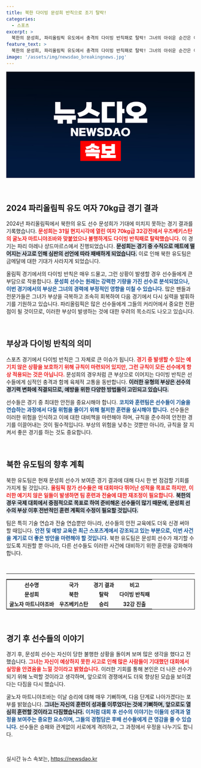 ```yaml
---
title: 북한 다이빙 문성희 반칙으로 조기 탈락!
categories:
  - 스포츠
excerpt: >
  북한의 문성희, 파리올림픽 유도에서 충격의 다이빙 반칙패로 탈락! 그녀의 아쉬운 순간은 어떻게 펼쳐졌을까? 클릭해서 자세한 이야기를 확인하세요!
feature_text: >
  북한의 문성희, 파리올림픽 유도에서 충격의 다이빙 반칙패로 탈락! 그녀의 아쉬운 순간은 어떻게 펼쳐졌을까? 클릭해서 자세한 이야기를 확인하세요!
image: '/assets/img/newsdao_breakingnews.jpg'
---
```


<p><img src="/assets/img/newsdao_breakingnews.jpg" alt="flaretime 속보" /></p>

<p data-ke-size="size16">&nbsp;</p>

<h2 data-ke-size="size26">2024 파리올림픽 유도 여자 70kg급 경기 결과</h2>

<p data-ke-size="size16">2024년 파리올림픽에서 북한의 유도 선수 문성희가 기대에 미치지 못하는 경기 결과를 기록했습니다. <b><span style="color: #ee2323;">문성희는 31일 현지시각에 열린 여자 70kg급 32강전에서 우즈베키스탄의 굴노자 마트니야조바와 맞붙었으나 불행하게도 다이빙 반칙패로 탈락했습니다.</span></b> 이 경기는 파리 아레나 샹드마르스에서 진행되었습니다. <b><span style="background-color: #21538527;">문성희는 경기 중 수직으로 매트에 떨어지는 사고로 인해 심판의 선언에 따라 패배하게 되었습니다.</span></b> 이로 인해 북한 유도팀은 금메달에 대한 기대가 사라지게 되었습니다.</p>

<p data-ke-size="size16">올림픽 경기에서의 다이빙 반칙은 매우 드물고, 그런 상황이 발생할 경우 선수들에게 큰 부담으로 작용합니다. <b><span style="color: #1a5490;">문성희 선수는 원래는 강력한 기량을 가진 선수로 분석되었으나, 이번 경기에서의 부상은 그녀의 경력에 부정적인 영향을 미칠 수 있습니다.</span></b> 많은 팬들과 전문가들은 그녀가 부상을 극복하고 조속히 회복하여 다음 경기에서 다시 실력을 발휘하기를 기원하고 있습니다. 파리올림픽은 많은 선수들에게 그들의 커리어에서 중요한 전환점이 될 것이므로, 이러한 부상이 발생하는 것에 대한 우려의 목소리도 나오고 있습니다.</p>

<p data-ke-size="size16">&nbsp;</p>

<h2 data-ke-size="size26">부상과 다이빙 반칙의 의미</h2>

<p data-ke-size="size16">스포츠 경기에서 다이빙 반칙은 그 자체로 큰 이슈가 됩니다. <b><span style="color: #ee2323;">경기 중 발생할 수 있는 예기치 않은 상황을 보호하기 위해 규칙이 마련되어 있지만, 그런 규칙이 모든 선수에게 항상 적용되는 것은 아닙니다.</span></b> 문성희의 경우처럼 큰 부상으로 이어지는 다이빙 반칙은 선수들에게 심적인 충격과 함께 육체적 고통을 동반합니다. <b><span style="background-color: #21538527;">이러한 유형의 부상은 선수의 경기력 변화에 직결되므로, 예방을 위한 다양한 방법들이 고민되고 있습니다.</span></b></p>

<p data-ke-size="size16">선수들은 경기 중 최대한 안전을 중요시해야 합니다. <b><span style="color: #1a5490;">코치와 훈련팀은 선수들이 기술을 연습하는 과정에서 다칠 위험을 줄이기 위해 철저한 훈련을 실시해야 합니다.</span></b> 선수들은 이러한 위험을 인식하고 이에 대한 대비책을 마련해야 하며, 규칙을 준수하여 안전한 경기를 이끌어내는 것이 필수적입니다. 부상의 위험을 낮추는 것뿐만 아니라, 규칙을 잘 지켜서 좋은 경기를 하는 것도 중요합니다.</p>

<p data-ke-size="size16">&nbsp;</p>

<h2 data-ke-size="size26">북한 유도팀의 향후 계획</h2>

<p data-ke-size="size16">북한 유도팀은 현재 문성희 선수가 보여준 경기 결과에 대해 다시 한 번 점검할 기회를 가지게 될 것입니다. <b><span style="color: #ee2323;">올림픽 참가 선수들은 매 대회마다 뛰어난 성적을 목표로 하지만, 이러한 예기치 않은 일들이 발생하면 팀 훈련과 전술에 대한 재조정이 필요합니다.</span></b> <b><span style="background-color: #21538527;">북한의 경우 국제 대회에서 중점적으로 목표로 하여 준비해온 선수들이 많기 때문에, 문성희 선수의 부상 이후 전반적인 훈련 계획의 수정이 필요할 것입니다.</span></b></p>

<p data-ke-size="size16">팀은 특히 기술 연습과 전술 연습뿐만 아니라, 선수들의 안전 교육에도 더욱 신경 써야 할 때입니다. <b><span style="color: #1a5490;">안전 및 예방 교육은 최근 스포츠계에서 강조되고 있는 부분으로, 이번 사건을 계기로 더 좋은 방안을 마련해야 할 것입니다.</span></b> 북한 유도팀은 문성희 선수가 재기할 수 있도록 지원할 뿐 아니라, 다른 선수들도 이러한 사건에 대비하기 위한 훈련을 강화해야 합니다.</p>

<p data-ke-size="size16">&nbsp;</p>

<hr/>

<table style="width: 100%; border: solid 1px;">
    <tr>
        <th style="text-align: center; height: 17px;"><b>선수명</b></th>
        <th style="text-align: center; height: 17px;"><b>국가</b></th>
        <th style="text-align: center; height: 17px;"><b>경기 결과</b></th>
        <th style="text-align: center; height: 17px;"><b>비고</b></th>
    </tr>
    <tr>
        <td style="text-align: center; height: 17px;"><b>문성희</b></td>
        <td style="text-align: center; height: 17px;"><b>북한</b></td>
        <td style="text-align: center; height: 17px;"><b>탈락</b></td>
        <td style="text-align: center; height: 17px;"><b>다이빙 반칙패</b></td>
    </tr>
    <tr>
        <td style="text-align: center; height: 17px;"><b>굴노자 마트니야조바</b></td>
        <td style="text-align: center; height: 17px;"><b>우즈베키스탄</b></td>
        <td style="text-align: center; height: 17px;"><b>승리</b></td>
        <td style="text-align: center; height: 17px;"><b>32강 진출</b></td>
    </tr>
</table>

<p data-ke-size="size16">&nbsp;</p>

<h2 data-ke-size="size26">경기 후 선수들의 이야기</h2>

<p data-ke-size="size16">경기 후, 문성희 선수는 자신이 당한 불행한 상황을 돌이켜 보며 많은 생각을 했다고 전했습니다. <b><span style="color: #ee2323;">그녀는 자신이 예상하지 못한 사고로 인해 많은 사람들이 기대했던 대회에서 실망을 안겼음을 느낄 것이라고 밝혔습니다.</span></b> 이러한 기회를 통해 본인은 더 나은 선수가 되기 위해 노력할 것이라고 생각하며, 앞으로의 경쟁에서도 더욱 향상된 모습을 보이겠다는 다짐을 다시 했습니다.</p>

<p data-ke-size="size16">굴노자 마트니야조바는 이날 승리에 대해 매우 기뻐하며, 다음 단계로 나아가겠다는 포부를 밝혔습니다. <b><span style="background-color: #21538527;">그녀는 자신의 훈련이 성과를 이루었다는 것에 기뻐하며, 앞으로도 열심히 훈련할 것이라고 다짐했습니다.</span></b> <b><span style="color: #1a5490;">이처럼 대회 후 선수의 이야기는 이들의 성격과 열정을 보여주는 중요한 요소이며, 그들의 경험담은 후배 선수들에게 큰 영감을 줄 수 있습니다.</span></b> 선수들은 승패와 관계없이 서로에게 격려하고, 그 과정에서 우정을 나누기도 합니다.</p>

<p data-ke-size="size16">&nbsp;</p>
실시간 뉴스 속보는, <a href="https://newsdao.kr" rel="dofollow">https://newsdao.kr</a>


